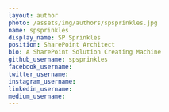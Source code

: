 ```yaml
---
layout: author
photo: /assets/img/authors/spsprinkles.jpg
name: spsprinkles
display_name: SP Sprinkles
position: SharePoint Architect
bio: A SharePoint Solution Creating Machine
github_username: spsprinkles
facebook_username: 
twitter_username: 
instagram_username: 
linkedin_username: 
medium_username: 
---
```


